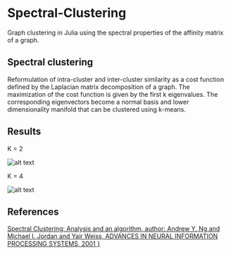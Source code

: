 # Spectral-Clustering
Graph clustering in Julia using the spectral properties of the affinity matrix of a graph.

## Spectral clustering
Reformulation of intra-cluster and inter-cluster similarity as a cost function defined by the Laplacian matrix decomposition of a graph.
The maximization of the cost function is given by the first k eigenvalues. The corresponding eigenvectors become a normal basis and lower
dimensionality manifold that can be clustered using k-means.

## Results

K = 2

![alt text](https://github.com/mrquant/Spectral-Clustering/blob/master/example-k2.png "k = 2")


K = 4

![alt text](https://github.com/mrquant/Spectral-Clustering/blob/master/example-k4.png "k = 4")

## References

[   Spectral Clustering: Analysis and an algorithm,
    author: Andrew Y. Ng and Michael I. Jordan and Yair Weiss,
    ADVANCES IN NEURAL INFORMATION PROCESSING SYSTEMS,
    2001
}](http://ai.stanford.edu/~ang/papers/nips01-spectral.pdf)
